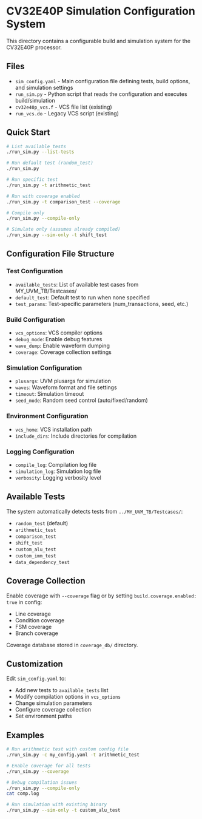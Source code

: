 # CV32E40P Simulation Configuration System

This directory contains a configurable build and simulation system for the CV32E40P processor.

## Files

- `sim_config.yaml` - Main configuration file defining tests, build options, and simulation settings
- `run_sim.py` - Python script that reads the configuration and executes build/simulation
- `cv32e40p_vcs.f` - VCS file list (existing)
- `run_vcs.do` - Legacy VCS script (existing)

## Quick Start

```bash
# List available tests
./run_sim.py --list-tests

# Run default test (random_test)
./run_sim.py

# Run specific test
./run_sim.py -t arithmetic_test

# Run with coverage enabled
./run_sim.py -t comparison_test --coverage

# Compile only
./run_sim.py --compile-only

# Simulate only (assumes already compiled)
./run_sim.py --sim-only -t shift_test
```

## Configuration File Structure

### Test Configuration
- `available_tests`: List of available test cases from MY_UVM_TB/Testcases/
- `default_test`: Default test to run when none specified
- `test_params`: Test-specific parameters (num_transactions, seed, etc.)

### Build Configuration
- `vcs_options`: VCS compiler options
- `debug_mode`: Enable debug features
- `wave_dump`: Enable waveform dumping
- `coverage`: Coverage collection settings

### Simulation Configuration
- `plusargs`: UVM plusargs for simulation
- `waves`: Waveform format and file settings
- `timeout`: Simulation timeout
- `seed_mode`: Random seed control (auto/fixed/random)

### Environment Configuration
- `vcs_home`: VCS installation path
- `include_dirs`: Include directories for compilation

### Logging Configuration
- `compile_log`: Compilation log file
- `simulation_log`: Simulation log file
- `verbosity`: Logging verbosity level

## Available Tests

The system automatically detects tests from `../MY_UVM_TB/Testcases/`:
- `random_test` (default)
- `arithmetic_test`
- `comparison_test`
- `shift_test`
- `custom_alu_test`
- `custom_imm_test`
- `data_dependency_test`

## Coverage Collection

Enable coverage with `--coverage` flag or by setting `build.coverage.enabled: true` in config:
- Line coverage
- Condition coverage
- FSM coverage
- Branch coverage

Coverage database stored in `coverage_db/` directory.

## Customization

Edit `sim_config.yaml` to:
- Add new tests to `available_tests` list
- Modify compilation options in `vcs_options`
- Change simulation parameters
- Configure coverage collection
- Set environment paths

## Examples

```bash
# Run arithmetic test with custom config file
./run_sim.py -c my_config.yaml -t arithmetic_test

# Enable coverage for all tests
./run_sim.py --coverage

# Debug compilation issues
./run_sim.py --compile-only
cat comp.log

# Run simulation with existing binary
./run_sim.py --sim-only -t custom_alu_test
```